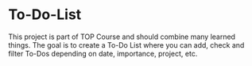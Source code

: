 # To-Do-List
This project is part of TOP Course and should combine many learned things. The
goal is to create a To-Do List where you can add, check and filter To-Dos
depending on date, importance, project, etc.